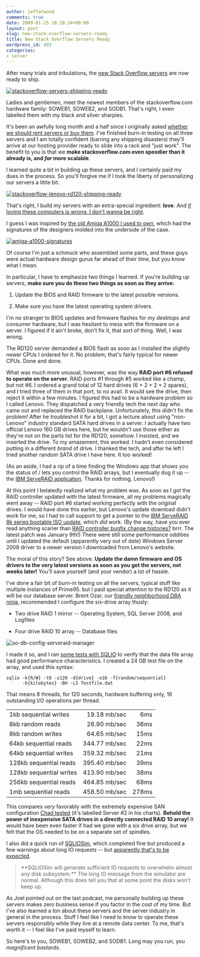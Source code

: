 ```yaml
---
author: jeffatwood
comments: true
date: 2009-01-25 16:18:24+00:00
layout: post
slug: new-stack-overflow-servers-ready
title: New Stack Overflow Servers Ready
wordpress_id: 493
categories:
- server
---
```



After many trials and tribulations, the [new Stack Overflow servers](http://blog.stackoverflow.com/2009/01/new-stack-overflow-server-glamour-shots/) are now ready to ship.



[![stackoverflow-servers-shipping-ready](http://blog.stackoverflow.com/wp-content/uploads/stackoverflow-servers-shipping-ready.jpg)](http://blog.stackoverflow.com/2009/01/new-stack-overflow-server-glamour-shots/)



Ladies and gentlemen, meet the newest members of the stackoverflow.com hardware family: SOWEB1, SOWEB2, and SODB1. That's right, I even labelled them with my black and silver sharpies.



It's been an awfully long month and a half since I originally asked [whether we should rent servers or buy them](http://blog.stackoverflow.com/2008/12/server-hosting-rent-vs-buy/). I've finished burn-in testing on all three servers and I am totally confident (barring any shipping disasters) they'll arrive at our hosting provider ready to slide into a rack and "just work". The benefit to you is that we **make stackoverflow.com even speedier than it already is, and _far_ more scalable**.



I learned quite a bit in building up these servers, and I certainly paid my dues in the process. So you'll forgive me if I took the liberty of personalizing our servers a little bit. 



[![stackoverflow-lenovo-rd120-shipping-ready](http://blog.stackoverflow.com/wp-content/uploads/stackoverflow-lenovo-rd120-shipping-ready.jpg)](http://blog.stackoverflow.com/2009/01/new-stack-overflow-server-glamour-shots/)



That's right, I build my servers with an extra-special ingredient: **love**. And [if loving these computers is wrong, I don't wanna be right](http://www.codinghorror.com/blog/archives/000761.html).



I guess I was inspired by [the old Amiga A1000 I used to own](http://en.wikipedia.org/wiki/Amiga_1000), which had the signatures of the designers molded into the underside of the case.



[![amiga-a1000-signatures](http://blog.stackoverflow.com/wp-content/uploads/amiga-a1000-signatures.jpg)](http://blog.stackoverflow.com/wp-content/uploads/amiga-a1000-signatures-large.jpg)



Of course I'm just a schmuck who assembled some parts, and these guys were actual hardware design gurus far ahead of their time, but you know what I mean.



In particular, I have to emphasize two things I learned. If you're building up servers, **make sure you do these two things as soon as they arrive:**







  1. Update the BIOS and RAID firmware to the latest possible versions.

  2. Make sure you have the latest operating system drivers.




I'm no stranger to BIOS updates and firmware flashes for my desktops and consumer hardware, but I was hesitant to mess with the firmware on a server. I figured if it ain't broke, don't fix it, that sort of thing. Well, I was wrong.



The RD120 server demanded a BIOS flash as soon as I installed the slightly newer CPUs I ordered for it. No problem; that's fairly typical for newer CPUs. Done and done.



What was much more unusual, however, was the way **RAID port #6 refused to operate on the server**. RAID ports #1 through #5 worked like a champ, but not #6. I ordered a grand total of 12 hard drives (6 + 2 + 2 + 2 spares), and I tried three of them in that port, to no avail. It would see the drive, then reject it within a few minutes. I figured this had to be a hardware problem so I called Lenovo. They dispatched a very friendly tech the next day who came out and replaced the RAID backplane. Unfortunately, this didn't fix the problem! After he troubleshot it for a bit, I got a lecture about using "non-Lenovo" industry standard SATA hard drives in a server. I actually have two official Lenovo 160 GB drives here, but he wouldn't use those either as they're not on the parts list for the RD120, somehow. I insisted, and we inserted the drive. To my amazement, this worked. I hadn't even considered putting in a different _brand_ of drive. I thanked the tech, and after he left I tried another random SATA drive I have here. It too worked!



(As an aside, I had a rip of a time finding the Windows app that shows you the status of / lets you control the RAID arrays, but I eventually dug it up -- the [IBM ServeRAID application](http://www-947.ibm.com/systems/support/supportsite.wss/docdisplay?lndocid=MIGR-61707&brandind=5000008). Thanks for nothing, Lenovo!)



At this point I belatedly realized what my problem was. As soon as I got the RAID controller updated with the latest firmware, all my problems magically went away -- RAID port #6 started working perfectly with the original drives. I would have done this earlier, but Lenovo's update download didn't work for me, so I had to call support to get a pointer to the [IBM ServeRAID 8k series bootable ISO update](http://www-947.ibm.com/systems/support/supportsite.wss/docdisplay?brandind=5000008&lndocid=MIGR-5073646), which _did_ work. (By the way, have you ever read anything scarier than [RAID controller bugfix change histories?](ftp://ftp.software.ibm.com/systems/support/system_x/ibm_fw_aacraid_5.2.0-15421_anyos_32-64.chg) brrr. The latest patch was January 9th!) There were still some performance oddities until I updated the default (apparently very out of date) Windows Server 2008 driver to a newer version I downloaded from Lenovo's website.



The moral of this story? See above. **Update the damn firmware and OS drivers to the very latest versions as soon as you get the servers, not weeks later!** You'll save yourself (and your vendor) a lot of hassle.



I've done a fair bit of burn-in testing on all the servers, typical stuff like multiple instances of Prime95. but I paid special attention to the RD120 as it will be our database server. Brent Ozar, our [friendly neighborhood DBA ninja](http://www.brentozar.com/), recommended I configure the six-drive array thusly:







  * Two drive RAID 1 mirror -- Operating System, SQL Server 2008, and Logfiles

  * Four drive RAID 10 array -- Database files




![so-db-config-serveraid-manager](http://blog.stackoverflow.com/wp-content/uploads/so-db-config-serveraid-manager.png)



I made it so, and I ran [some tests with SQLIO](http://blogs.mssqltips.com/blogs/chadboyd/archive/2008/03/16/ssd-and-sql-sqlio-performance.aspx) to verify that the data file array had good performance characteristics. I created a 24 GB test file on the array, and used this syntax:




    
    
    sqlio -k{R/W} -t8 -s120 -d{drive} -o16 -f{random/sequential} 
          -b{kilobytes} -BH -LS Testfile.dat
    





That means 8 threads, for 120 seconds, hardware buffering only, 16 outstanding I/O operations per thread.



<table cellpadding="2" width="450" cellspacing="2" >
<tr >
<td >1kb sequential writes
<td align="right" >19.18 mb/sec
<td align="right" >6ms</tr>
<tr >
<td >8kb random reads
<td align="right" >26.90 mb/sec
<td align="right" >36ms</tr>
<tr >
<td >8kb random writes
<td align="right" >64.65 mb/sec
<td align="right" >15ms</tr>
<tr >
<td >64kb sequential reads
<td align="right" >344.77 mb/sec
<td align="right" >22ms</tr>
<tr >
<td >64kb sequential writes
<td align="right" >359.32 mb/sec
<td align="right" >21ms</tr>
<tr >
<td >128kb sequential reads
<td align="right" >395.40 mb/sec
<td align="right" >39ms</tr>
<tr >
<td >128kb sequential writes
<td align="right" >413.90 mb/sec
<td align="right" >38ms</tr>
<tr >
<td >256kb sequential reads
<td align="right" >464.85 mb/sec
<td align="right" >68ms</tr>
<tr >
<td >1mb sequential reads
<td align="right" >458.50 mb/sec
<td align="right" >278ms</tr>
</table>



This compares _very_ favorably with the extremely expensive SAN configuration [Chad tested](http://blogs.mssqltips.com/blogs/chadboyd/archive/2008/03/16/ssd-and-sql-sqlio-performance.aspx) (it's labelled Server #2 in his charts). **Behold the power of inexpensive SATA drives in a directly connected RAID 10 array!** It would have been even faster if had we gone with a six drive array, but we felt that the OS needed to be on a separate set of spindles.



I also did a quick run of [SQLIOSim](http://support.microsoft.com/kb/231619), which completed fine but produced a few warnings about long IO requests -- but [apparently that's to be expected](http://www.sqlteam.com/forums/topic.asp?TOPIC_ID=83710).





<blockquote>
**SQLIOSim will generate sufficient IO requests to overwhelm almost any disk subsystem.** The long IO message from the simulator are normal. Although this does tell you that at some point the disks won't keep up.
</blockquote>





As Joel pointed out on the last podcast, me personally building up these servers makes zero business sense if you factor in the cost of my time. But I've also learned a ton about these servers and the server industry in general in the process. Stuff I feel like I need to know to operate these servers responsibly while they live at a remote data center. To me, that's worth it -- I feel like I've paid myself to learn.



So here's to you, SOWEB1, SOWEB2, and SODB1. Long may you run, you _magnificent bastards_.

